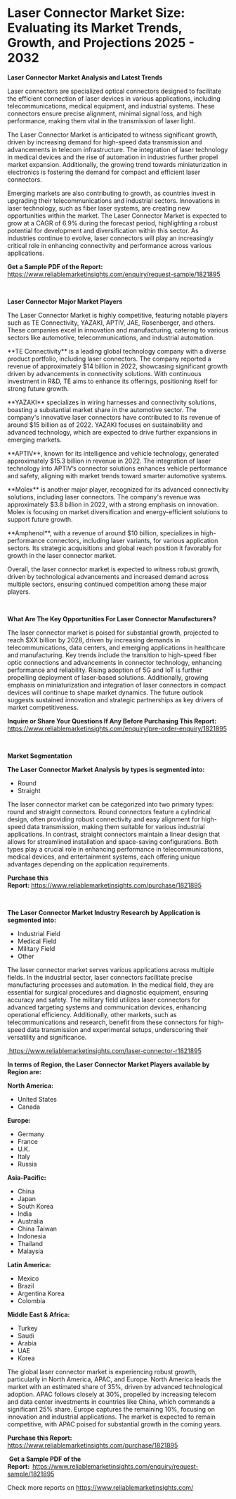 <p><h1>Laser Connector Market Size: Evaluating its Market Trends, Growth, and Projections 2025 - 2032</h1></p><p><strong>Laser Connector Market Analysis and Latest Trends</strong></p>
<p><p>Laser connectors are specialized optical connectors designed to facilitate the efficient connection of laser devices in various applications, including telecommunications, medical equipment, and industrial systems. These connectors ensure precise alignment, minimal signal loss, and high performance, making them vital in the transmission of laser light. </p><p>The Laser Connector Market is anticipated to witness significant growth, driven by increasing demand for high-speed data transmission and advancements in telecom infrastructure. The integration of laser technology in medical devices and the rise of automation in industries further propel market expansion. Additionally, the growing trend towards miniaturization in electronics is fostering the demand for compact and efficient laser connectors. </p><p>Emerging markets are also contributing to growth, as countries invest in upgrading their telecommunications and industrial sectors. Innovations in laser technology, such as fiber laser systems, are creating new opportunities within the market. The Laser Connector Market is expected to grow at a CAGR of 6.9% during the forecast period, highlighting a robust potential for development and diversification within this sector. As industries continue to evolve, laser connectors will play an increasingly critical role in enhancing connectivity and performance across various applications.</p></p>
<p><strong>Get a Sample PDF of the Report:&nbsp;</strong> <a href="https://www.reliablemarketinsights.com/enquiry/request-sample/1821895?utm_campaign=3540&utm_medium=2&utm_source=Github&utm_content=ia&utm_term=06042025&utm_id=laser-connector">https://www.reliablemarketinsights.com/enquiry/request-sample/1821895</a></p>
<p>&nbsp;</p>
<p><strong>Laser Connector Major Market Players</strong></p>
<p><p>The Laser Connector Market is highly competitive, featuring notable players such as TE Connectivity, YAZAKI, APTIV, JAE, Rosenberger, and others. These companies excel in innovation and manufacturing, catering to various sectors like automotive, telecommunications, and industrial automation.</p><p>**TE Connectivity** is a leading global technology company with a diverse product portfolio, including laser connectors. The company reported a revenue of approximately $14 billion in 2022, showcasing significant growth driven by advancements in connectivity solutions. With continuous investment in R&D, TE aims to enhance its offerings, positioning itself for strong future growth.</p><p>**YAZAKI** specializes in wiring harnesses and connectivity solutions, boasting a substantial market share in the automotive sector. The company's innovative laser connectors have contributed to its revenue of around $15 billion as of 2022. YAZAKI focuses on sustainability and advanced technology, which are expected to drive further expansions in emerging markets.</p><p>**APTIV**, known for its intelligence and vehicle technology, generated approximately $15.3 billion in revenue in 2022. The integration of laser technology into APTIV’s connector solutions enhances vehicle performance and safety, aligning with market trends toward smarter automotive systems.</p><p>**Molex** is another major player, recognized for its advanced connectivity solutions, including laser connectors. The company's revenue was approximately $3.8 billion in 2022, with a strong emphasis on innovation. Molex is focusing on market diversification and energy-efficient solutions to support future growth.</p><p>**Amphenol**, with a revenue of around $10 billion, specializes in high-performance connectors, including laser variants, for various application sectors. Its strategic acquisitions and global reach position it favorably for growth in the laser connector market.</p><p>Overall, the laser connector market is expected to witness robust growth, driven by technological advancements and increased demand across multiple sectors, ensuring continued competition among these major players.</p></p>
<p>&nbsp;</p>
<p><strong>What Are The Key Opportunities For Laser Connector Manufacturers?</strong></p>
<p><p>The laser connector market is poised for substantial growth, projected to reach $XX billion by 2028, driven by increasing demands in telecommunications, data centers, and emerging applications in healthcare and manufacturing. Key trends include the transition to high-speed fiber optic connections and advancements in connector technology, enhancing performance and reliability. Rising adoption of 5G and IoT is further propelling deployment of laser-based solutions. Additionally, growing emphasis on miniaturization and integration of laser connectors in compact devices will continue to shape market dynamics. The future outlook suggests sustained innovation and strategic partnerships as key drivers of market competitiveness.</p></p>
<p><strong>Inquire or Share Your Questions If Any Before Purchasing This Report:</strong> <a href="https://www.reliablemarketinsights.com/enquiry/pre-order-enquiry/1821895?utm_campaign=3540&utm_medium=2&utm_source=Github&utm_content=ia&utm_term=06042025&utm_id=laser-connector">https://www.reliablemarketinsights.com/enquiry/pre-order-enquiry/1821895</a></p>
<p>&nbsp;</p>
<p><strong>Market Segmentation</strong></p>
<p><strong>The Laser Connector Market Analysis by types is segmented into:</strong></p>
<p><ul><li>Round</li><li>Straight</li></ul></p>
<p><p>The laser connector market can be categorized into two primary types: round and straight connectors. Round connectors feature a cylindrical design, often providing robust connectivity and easy alignment for high-speed data transmission, making them suitable for various industrial applications. In contrast, straight connectors maintain a linear design that allows for streamlined installation and space-saving configurations. Both types play a crucial role in enhancing performance in telecommunications, medical devices, and entertainment systems, each offering unique advantages depending on the application requirements.</p></p>
<p><strong>Purchase this Report:&nbsp;</strong><a href="https://www.reliablemarketinsights.com/purchase/1821895?utm_campaign=3540&utm_medium=2&utm_source=Github&utm_content=ia&utm_term=06042025&utm_id=laser-connector">https://www.reliablemarketinsights.com/purchase/1821895</a></p>
<p>&nbsp;</p>
<p><strong>The Laser Connector Market Industry Research by Application is segmented into:</strong></p>
<p><ul><li>Industrial Field</li><li>Medical Field</li><li>Military Field</li><li>Other</li></ul></p>
<p><p>The laser connector market serves various applications across multiple fields. In the industrial sector, laser connectors facilitate precise manufacturing processes and automation. In the medical field, they are essential for surgical procedures and diagnostic equipment, ensuring accuracy and safety. The military field utilizes laser connectors for advanced targeting systems and communication devices, enhancing operational efficiency. Additionally, other markets, such as telecommunications and research, benefit from these connectors for high-speed data transmission and experimental setups, underscoring their versatility and significance.</p></p>
<p><a href="https://www.reliablemarketinsights.com/laser-connector-r1821895?utm_campaign=3540&utm_medium=2&utm_source=Github&utm_content=ia&utm_term=06042025&utm_id=laser-connector">&nbsp;https://www.reliablemarketinsights.com/laser-connector-r1821895</a></p>
<p><strong>In terms of Region, the Laser Connector Market Players available by Region are:</strong></p>
<p>
    <p> <strong> North America: </strong>
        <ul>
            <li>United States</li>
            <li>Canada</li>
        </ul>
        </p> 
    <p> <strong> Europe: </strong>
        <ul>
            <li>Germany</li>
            <li>France</li>
            <li>U.K.</li>
            <li>Italy</li>
            <li>Russia</li>
        </ul>
        </p> 
    <p> <strong> Asia-Pacific: </strong>
        <ul>
            <li>China</li>
            <li>Japan</li>
            <li>South Korea</li>
            <li>India</li>
            <li>Australia</li>
            <li>China Taiwan</li>
            <li>Indonesia</li>
            <li>Thailand</li>
            <li>Malaysia</li>
        </ul>
        </p> 
    <p> <strong> Latin America: </strong>
        <ul>
            <li>Mexico</li>
            <li>Brazil</li>
            <li>Argentina Korea</li>
            <li>Colombia</li>
        </ul>
        </p> 
    <p> <strong> Middle East & Africa: </strong>
        <ul>
            <li>Turkey</li>
            <li>Saudi</li>
            <li>Arabia</li>
            <li>UAE</li>
            <li>Korea</li>
        </ul>
    </p>
    </p>
<p><p>The global laser connector market is experiencing robust growth, particularly in North America, APAC, and Europe. North America leads the market with an estimated share of 35%, driven by advanced technological adoption. APAC follows closely at 30%, propelled by increasing telecom and data center investments in countries like China, which commands a significant 25% share. Europe captures the remaining 10%, focusing on innovation and industrial applications. The market is expected to remain competitive, with APAC poised for substantial growth in the coming years.</p></p>
<p><strong>Purchase this Report: </strong><a href="https://www.reliablemarketinsights.com/purchase/1821895?utm_campaign=3540&utm_medium=2&utm_source=Github&utm_content=ia&utm_term=06042025&utm_id=laser-connector">https://www.reliablemarketinsights.com/purchase/1821895</a></p>
<p>&nbsp;<strong>Get a Sample PDF of the Report:&nbsp;&nbsp;</strong><a href="https://www.reliablemarketinsights.com/enquiry/request-sample/1821895?utm_campaign=3540&utm_medium=2&utm_source=Github&utm_content=ia&utm_term=06042025&utm_id=laser-connector">https://www.reliablemarketinsights.com/enquiry/request-sample/1821895</a></p>
<p><strong></strong></p>
<p>Check more reports on <a href="https://www.reliablemarketinsights.com/?utm_campaign=3540&utm_medium=2&utm_source=Github&utm_content=ia&utm_term=06042025&utm_id=laser-connector">https://www.reliablemarketinsights.com/</a></p>